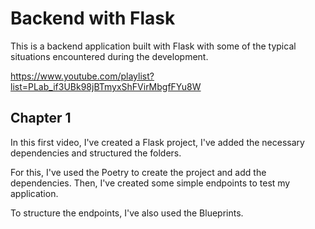# Backend with Flask

This is a backend application built with Flask with some of the typical
situations encountered during the development.

https://www.youtube.com/playlist?list=PLab_if3UBk98jBTmyxShFVirMbgfFYu8W

## Chapter 1

In this first video, I've created a Flask project, I've added the necessary
dependencies and structured the folders.

For this, I've used the Poetry to create the project and add the dependencies.
Then, I've created some simple endpoints to test my application.

To structure the endpoints, I've also used the Blueprints.

